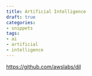 ```yaml
---
title: Artificial Intelligence
draft: true
categories:
- snippets
tags:
- ai
- artificial
- intelligence
---
```


https://github.com/awslabs/djl
